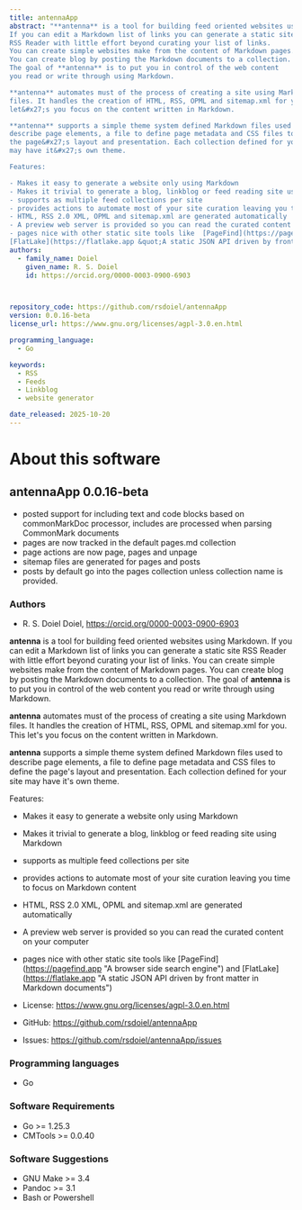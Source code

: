 ```yaml
---
title: antennaApp
abstract: "**antenna** is a tool for building feed oriented websites using Markdown.
If you can edit a Markdown list of links you can generate a static site
RSS Reader with little effort beyond curating your list of links.
You can create simple websites make from the content of Markdown pages.
You can create blog by posting the Markdown documents to a collection.
The goal of **antenna** is to put you in control of the web content
you read or write through using Markdown.

**antenna** automates must of the process of creating a site using Markdown
files. It handles the creation of HTML, RSS, OPML and sitemap.xml for you. This
let&#x27;s you focus on the content written in Markdown.

**antenna** supports a simple theme system defined Markdown files used to
describe page elements, a file to define page metadata and CSS files to define
the page&#x27;s layout and presentation. Each collection defined for your site
may have it&#x27;s own theme.

Features:

- Makes it easy to generate a website only using Markdown
- Makes it trivial to generate a blog, linkblog or feed reading site using Markdown
- supports as multiple feed collections per site
- provides actions to automate most of your site curation leaving you time to focus on Markdown content
- HTML, RSS 2.0 XML, OPML and sitemap.xml are generated automatically
- A preview web server is provided so you can read the curated content on your computer
- pages nice with other static site tools like  [PageFind](https://pagefind.app &quot;A browser side search engine&quot;) and
[FlatLake](https://flatlake.app &quot;A static JSON API driven by front matter in Markdown documents&quot;)"
authors:
  - family_name: Doiel
    given_name: R. S. Doiel
    id: https://orcid.org/0000-0003-0900-6903



repository_code: https://github.com/rsdoiel/antennaApp
version: 0.0.16-beta
license_url: https://www.gnu.org/licenses/agpl-3.0.en.html

programming_language:
  - Go

keywords:
  - RSS
  - Feeds
  - Linkblog
  - website generator

date_released: 2025-10-20
---
```


About this software
===================

## antennaApp 0.0.16-beta

- posted support for including text and code blocks based on commonMarkDoc processor, includes are processed when parsing CommonMark documents
- pages are now tracked in the default pages.md collection
- page actions are now page, pages and unpage
- sitemap files are generated for pages and posts
- posts by default go into the pages collection unless collection name is provided.

### Authors

- R. S. Doiel Doiel, <https://orcid.org/0000-0003-0900-6903>






**antenna** is a tool for building feed oriented websites using Markdown.
If you can edit a Markdown list of links you can generate a static site
RSS Reader with little effort beyond curating your list of links.
You can create simple websites make from the content of Markdown pages.
You can create blog by posting the Markdown documents to a collection.
The goal of **antenna** is to put you in control of the web content
you read or write through using Markdown.

**antenna** automates must of the process of creating a site using Markdown
files. It handles the creation of HTML, RSS, OPML and sitemap.xml for you. This
let&#x27;s you focus on the content written in Markdown.

**antenna** supports a simple theme system defined Markdown files used to
describe page elements, a file to define page metadata and CSS files to define
the page&#x27;s layout and presentation. Each collection defined for your site
may have it&#x27;s own theme.

Features:

- Makes it easy to generate a website only using Markdown
- Makes it trivial to generate a blog, linkblog or feed reading site using Markdown
- supports as multiple feed collections per site
- provides actions to automate most of your site curation leaving you time to focus on Markdown content
- HTML, RSS 2.0 XML, OPML and sitemap.xml are generated automatically
- A preview web server is provided so you can read the curated content on your computer
- pages nice with other static site tools like  [PageFind](https://pagefind.app &quot;A browser side search engine&quot;) and
[FlatLake](https://flatlake.app &quot;A static JSON API driven by front matter in Markdown documents&quot;)

- License: <https://www.gnu.org/licenses/agpl-3.0.en.html>
- GitHub: <https://github.com/rsdoiel/antennaApp>
- Issues: <https://github.com/rsdoiel/antennaApp/issues>

### Programming languages

- Go




### Software Requirements

- Go >= 1.25.3
- CMTools >= 0.0.40


### Software Suggestions

- GNU Make &gt;&#x3D; 3.4
- Pandoc &gt;&#x3D; 3.1
- Bash or Powershell


